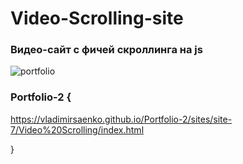 # Video-Scrolling-site
 
### Видео-сайт с фичей скроллинга на js

![portfolio](https://user-images.githubusercontent.com/56477695/123244841-f3a55080-d4ec-11eb-9a7f-a3549297c55f.jpg)

### Portfolio-2 {

https://vladimirsaenko.github.io/Portfolio-2/sites/site-7/Video%20Scrolling/index.html

}
